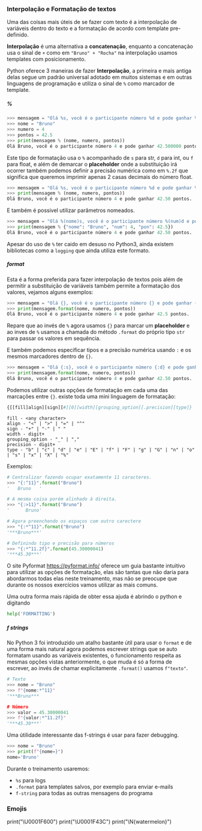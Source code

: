 ### Interpolação e Formatação de textos

Uma das coisas mais úteis de se fazer com texto é a interpolação de variáveis
dentro do texto e a formatação de acordo com template pre-definido.

**Interpolação** é uma alternativa a **concatenação**, enquanto a concatenação
usa o sinal de `+` como em `"Bruno" + "Rocha"` na interpolação usamos templates
com posicionamento.

Python oferece 3 maneiras de fazer **Interpolação**, a primeira e mais antiga 
delas segue um padrão universal adotado em muitos sistemas e em outras linguagens
de programação e utiliza o sinal de `%` como marcador de template.

##### %

```py
>>> mensagem = "Olá %s, você é o participante número %d e pode ganhar %f pontos."
>>> nome = "Bruno"
>>> numero = 4
>>> pontos = 42.5
>>> print(mensagem % (nome, numero, pontos))
Olá Bruno, você é o participante número 4 e pode ganhar 42.500000 pontos.
```

Este tipo de formatação usa o `%` acompanhado de `s` para str, `d` para int, ou
`f` para float, e além de demarcar o **placeholder** onde a substituição irá
ocorrer também podemos definir a precisão numérica como em `%.2f` que significa
que queremos imprimir apenas 2 casas decimais do número float.

```py
>>> mensagem = "Olá %s, você é o participante número %d e pode ganhar %.2f pontos."
>>> print(mensagem % (nome, numero, pontos))
Olá Bruno, você é o participante número 4 e pode ganhar 42.50 pontos.
```

E também é possivel utilizar parâmetros nomeados.

```py
>>> mensagem = "Olá %(nome)s, você é o participante número %(num)d e pode ganhar %(pon).2f pontos."
>>> print(mensagem % {"nome": "Bruno", "num": 4, "pon": 42.5})
Olá Bruno, você é o participante número 4 e pode ganhar 42.50 pontos.
```


Apesar do uso de `%` ter caido em desuso no Python3, ainda existem bibliotecas
como a `logging` que ainda utiliza este formato.

##### format

Esta é a forma preferida para fazer interpolação de textos pois além
de permitir a substituição de variáveis também permite a formatação
dos valores, vejamos alguns exemplos:

```py
>>> mensagem = "Olá {}, você é o participante número {} e pode ganhar {} pontos."
>>> print(mensagem.format(nome, numero, pontos))
Olá Bruno, você é o participante número 4 e pode ganhar 42.5 pontos.
```

Repare que ao invés de `%` agora usamos `{}` para marcar um **placeholder**
e ao inves de `%` usamos a chamada do método `.format` do próprio tipo `str`
para passar os valores em sequência.

E também podemos especificar tipos e a precisão numérica usando `:` e os mesmos
marcadores dentro de `{}`.

```py
>>> mensagem = "Olá {:s}, você é o participante número {:d} e pode ganhar {:.2f} pontos."
>>> print(mensagem.format(nome, numero, pontos))
Olá Bruno, você é o participante número 4 e pode ganhar 42.50 pontos.
```

Podemos utilizar outras opções de formatação em cada uma das marcações entre `{}`.
existe toda uma mini linguagem de formatação:

```py
{[[fill]align][sign][#][0][width][grouping_option][.precision][type]}
```

```
fill - <any charac­ter>
align - "­<" | "­>" | "­=" | "­^"
sign - "­+" | "­-" | " "
width - digit+
grouping_option - "­_" | "­,"
precision - digit+
type - "b" | "c" | "d" | "e" | "E" | "f" | "F" | "g" | "G" | "n" | "o" | "s" | "x" | "X" | "%"
```

Exemplos:

```py
# Centralizar fazendo ocupar exatamente 11 caracteres.
>>> "{:^11}".format("Bruno")
'   Bruno   '

# A mesma coisa porém alinhado à direita.
>>> "{:>11}".format("Bruno")
'      Bruno'

# Agora preenchendo os espaços com outro carectere
>>> "{:*^11}".format("Bruno")
'***Bruno***'

# Definindo tipo e precisão para números
>>> "{:*^11.2f}".format(45.30000041)
'***45.30***'

```

O site Pyformat https://pyformat.info/ oferece um guia bastante intuitivo
para utilizar as opções de formatação, elas são tantas que não daria para
abordarmos todas elas neste treinamento, mas não se preocupe que durante os
nossos exercícios vamos utilizar as mais comuns.

Uma outra forma mais rápida de obter essa ajuda é abrindo o python e digitando

```py
help('FORMATTING')
```

##### f strings

No Python 3 foi introduzido um atalho bastante útil para usar o `format` e de
uma forma mais natural agora podemos escrever strings que se auto formatam
usando as variáveis existentes, o funcionamento respeita as mesmas opções
vistas anteriormente, o que muda é só a forma de escrever, ao invés de chamar
explicitamente `.format()` usamos `f"texto"`.

```py
# Texto
>>> nome = "Bruno"
>>> f"{nome:*^11}"
'***Bruno***

# Número
>>> valor = 45.30000041
>>> f"{valor:*^11.2f}"
'***45.30***'
```

Uma útilidade interessante das f-strings é usar para fazer debugging.

```py
>>> nome = "Bruno"
>>> print(f"{nome=}")
nome='Bruno'
```

Durante o treinamento usaremos:

- `%s` para logs
- `.format` para templates salvos, por exemplo para enviar e-mails
- `f-string` para todas as outras mensagens do programa

### Emojis

print("\U0001F600")
print("\U0001F43C")
print("\N{watermelon}")
